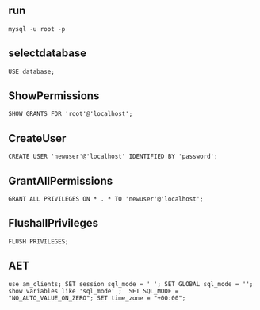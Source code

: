 ## run
`mysql -u root -p`

## selectdatabase
`USE database;`


## ShowPermissions
`SHOW GRANTS FOR 'root'@'localhost';`

## CreateUser
`CREATE USER 'newuser'@'localhost' IDENTIFIED BY 'password';`

## GrantAllPermissions
`GRANT ALL PRIVILEGES ON * . * TO 'newuser'@'localhost';`

## FlushallPrivileges
`FLUSH PRIVILEGES;`

## AET
`use am_clients;
SET session sql_mode = ' ';
SET GLOBAL sql_mode = '';
show variables like 'sql_mode' ; 
SET SQL_MODE = "NO_AUTO_VALUE_ON_ZERO";
SET time_zone = "+00:00";`
